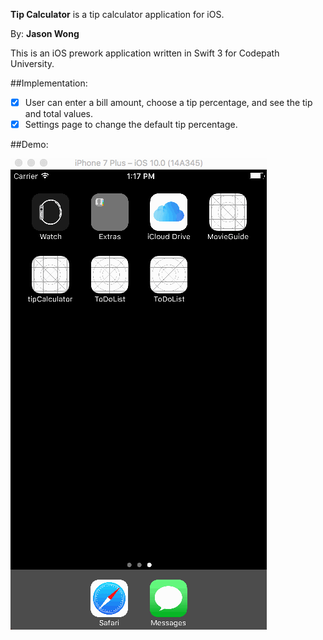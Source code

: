 **Tip Calculator** is a tip calculator application for iOS.

By: **Jason Wong**

This is an iOS prework application written in Swift 3 for Codepath University.

##Implementation:

* [x] User can enter a bill amount, choose a tip percentage, and see the tip and total values.
* [x] Settings page to change the default tip percentage.

##Demo:

![](tip.gif)

